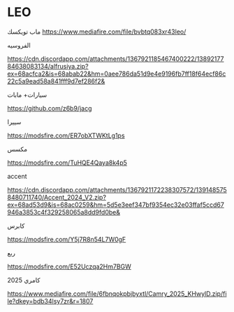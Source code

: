 # LEO
ماب تويكسك
https://www.mediafire.com/file/bvbtq083xr43leo/

الفروسيه

https://cdn.discordapp.com/attachments/1367921185467400222/1389217784638083134/alfrusiya.zip?ex=68acfca2&is=68abab22&hm=0aee786da51d9e4e9196fb7ff18f64ecf86c22c5a9ead58a841fff9d7ef286f2&

سيارات+ مابات

https://github.com/z6b9/jacg

سييرا

https://modsfire.com/ER7obXTWKtLg1ps

مكسس

https://modsfire.com/TuHQE4Qaya8k4p5

accent

https://cdn.discordapp.com/attachments/1367921172238307572/1391485758480711740/Accent_2024_V2.zip?ex=68ad53d9&is=68ac0259&hm=5d5e3eef347bf9354ec32e03ffaf5ccd67946a3853c4f329258065a8dd9fd0be&

كابرس

https://modsfire.com/Y5j7R8n54L7W0gF

ربع

https://modsfire.com/E52Uczqa2Hm7BGW

كامري 2025

https://www.mediafire.com/file/6fbnqokpbjbyxtl/Camry_2025_KHwylD.zip/file?dkey=bdb34lsy7zr&r=1807
